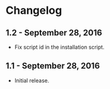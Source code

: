 Changelog
=========

1.2 - September 28, 2016
----------------

  * Fix script id in the installation script.

1.1 - September 28, 2016
-----------------------

  * Initial release.
